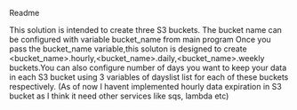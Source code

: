 Readme

This solution is intended to create three S3 buckets.
The bucket name can be configured with variable bucket_name from main program
Once you pass the bucket_name variable,this soluton is designed
to create <bucket_name>.hourly,<bucket_name>.daily,<bucket_name>.weekly
buckets.You can also configure number of days you want to keep
your data in each S3 bucket using 3 variables of dayslist list for each of these
buckets respectively.
(As of now I havent implemented hourly data expiration in S3 bucket
as I think it need other services like sqs, lambda etc)
